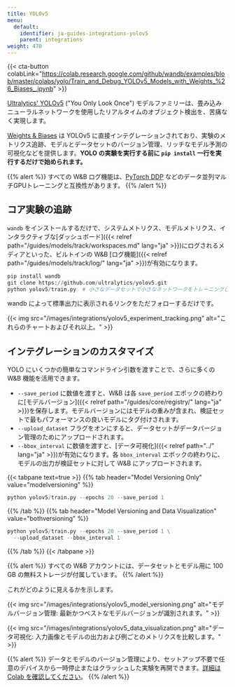 ```yaml
---
title: YOLOv5
menu:
  default:
    identifier: ja-guides-integrations-yolov5
    parent: integrations
weight: 470
---
```


{{< cta-button colabLink="https://colab.research.google.com/github/wandb/examples/blob/master/colabs/yolo/Train_and_Debug_YOLOv5_Models_with_Weights_%26_Biases_.ipynb" >}}

[Ultralytics' YOLOv5](https://ultralytics.com/yolov5) ("You Only Look Once") モデルファミリーは、畳み込みニューラルネットワークを使用したリアルタイムのオブジェクト検出を、苦痛なく実現します。

[Weights & Biases](http://wandb.com) は YOLOv5 に直接インテグレーションされており、実験のメトリクス追跡、モデルとデータセットのバージョン管理、リッチなモデル予測の可視化などを提供します。**YOLO の実験を実行する前に `pip install` 一行を実行するだけで始められます。**

{{% alert %}}
すべての W&B ログ機能は、[PyTorch DDP](https://pytorch.org/tutorials/intermediate/ddp_tutorial.html) などのデータ並列マルチGPUトレーニングと互換性があります。
{{% /alert %}}

## コア実験の追跡

`wandb` をインストールするだけで、システムメトリクス、モデルメトリクス、インタラクティブな[ダッシュボード]({{< relref path="/guides/models/track/workspaces.md" lang="ja" >}})にログされるメディアといった、ビルトインの W&B [ログ機能]({{< relref path="/guides/models/track/log/" lang="ja" >}})が有効になります。

```python
pip install wandb
git clone https://github.com/ultralytics/yolov5.git
python yolov5/train.py  # 小さなデータセットで小さなネットワークをトレーニングします
```

wandb によって標準出力に表示されるリンクをただフォローするだけです。

{{< img src="/images/integrations/yolov5_experiment_tracking.png" alt="これらのチャートおよびそれ以上。" >}}

## インテグレーションのカスタマイズ

YOLO にいくつかの簡単なコマンドライン引数を渡すことで、さらに多くの W&B 機能を活用できます。

* `--save_period` に数値を渡すと、W&B は各 `save_period` エポックの終わりに[モデルバージョン]({{< relref path="/guides/core/registry/" lang="ja" >}})を保存します。モデルバージョンにはモデルの重みが含まれ、検証セットで最もパフォーマンスの良いモデルにタグ付けされます。
* `--upload_dataset` フラグをオンにすると、データセットがデータバージョン管理のためにアップロードされます。
* `--bbox_interval` に数値を渡すと、[データ可視化]({{< relref path="../" lang="ja" >}})が有効になります。各 `bbox_interval` エポックの終わりに、モデルの出力が検証セットに対して W&B にアップロードされます。

{{< tabpane text=true >}}
{{% tab header="Model Versioning Only" value="modelversioning" %}}

```python
python yolov5/train.py --epochs 20 --save_period 1
```

{{% /tab %}}
{{% tab header="Model Versioning and Data Visualization" value="bothversioning" %}}

```python
python yolov5/train.py --epochs 20 --save_period 1 \
  --upload_dataset --bbox_interval 1
```

{{% /tab %}}
{{< /tabpane >}}

{{% alert %}}
すべての W&B アカウントには、データセットとモデル用に 100 GB の無料ストレージが付属しています。
{{% /alert %}}

これがどのように見えるかを示します。

{{< img src="/images/integrations/yolov5_model_versioning.png" alt="モデルバージョン管理: 最新かつベストなモデルバージョンが識別されます。" >}}

{{< img src="/images/integrations/yolov5_data_visualization.png" alt="データ可視化: 入力画像とモデルの出力および例ごとのメトリクスを比較します。" >}}

{{% alert %}}
データとモデルのバージョン管理により、セットアップ不要で任意のデバイスから一時停止またはクラッシュした実験を再開できます。[詳細は Colab を確認してください](https://wandb.me/yolo-colab)。
{{% /alert %}}